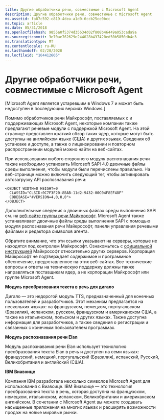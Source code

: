 ```yaml
---
title: Другие обработчики речи, совместимые с Microsoft Agent
description: Другие обработчики речи, совместимые с Microsoft Agent
ms.assetid: fa87c592-c819-4dea-a1d0-6ccb25cc0bcc
ms.topic: article
ms.date: 05/31/2018
ms.openlocfilehash: 9855a0f5374d35634d02f808b46449a053cada9a
ms.sourcegitcommit: 3e70ae762629e244028b437420ed50b5850db4e3
ms.translationtype: MT
ms.contentlocale: ru-RU
ms.lasthandoff: 02/20/2020
ms.locfileid: "104412605"
---
```

# <a name="other-speech-engines-compatible-with-microsoft-agent"></a>Другие обработчики речи, совместимые с Microsoft Agent

\[Microsoft Agent является устаревшим в Windows 7 и может быть недоступен в последующих версиях Windows.\]

Помимо обработчиков речи Майкрософт, поставляемых с и поддерживающих Microsoft Agent, некоторые компании также предлагают речевые модули с поддержкой Microsoft Agent. На этой странице представлен краткий обзор таких ядер, которые могут быть доступны на английском языке (США) и других языках. Сведения об установке и доступе, а также о лицензировании и повторном распространении модулей можно найти на веб-сайтах.

При использовании любого стороннего модуля распознавания речи также необходимо установить Microsoft SAPI 4.0 двоичные файлы среды выполнения, чтобы модули были перечислены правильно. На веб-странице можно включить следующий тег, чтобы активировать автозагрузку API распознавания речи:

``` syntax
<OBJECT WIDTH=0 HEIGHT=0
  CLASSID="CLSID:0C7F3F20-8BAB-11d2-9432-00C04F8EF48F"
  CODEBASE="#VERSION=4,0,0,0">
</OBJECT>
```

Дополнительные сведения о двоичных файлах среды выполнения SAPI см. на [веб-сайте группы речи Майкрософт](https://msdn.microsoft.com/library/ee705648.aspx). Microsoft Agent также устанавливает двоичные файлы среды выполнения SAPI с помощью модуля распознавания речи Майкрософт, панели управления речевыми файлами и редактора символов агента.

Обратите внимание, что эти ссылки указывают на серверы, которые не находятся под контролем Майкрософт. Ознакомьтесь с [официальной инструкцией](https://www.microsoft.com/isapi/gomscom.asp?TARGET=/Misc/NonMS.md) Майкрософт относительно других серверов. Корпорация Майкрософт не подтверждает содержимое и программное обеспечение, предоставленное на этих веб-сайтах. Все технические вопросы и ответы на техническую поддержку должны также направляться поставщикам ядер, а не корпорации Майкрософт или группе Microsoft Agent.

**Модуль преобразования текста в речь для дигало**

Дигало — это недорогой модуль TTS, предназначенный для конечных пользователей и разработчиков. Этот механизм предлагается на нескольких языках: на французском, немецком, португальском (Бразилия), испанском, русском, французском и американском США, а также на итальянском, польском и других языках. Также доступна информация для разработчиков, а также сведения о регистрации и связанных с конечным пользователем программах.

**Модуль распознавания речи Elan**

Модуль распознавания речи Elan использует технологию преобразования текста Elan в речь и доступен на семи языках: французский, немецкий, португальский (Бразилия), испанский, Русский, Великобритания и английский (США).

**IBM Виавоице**

Компания IBM разработала несколько символов Microsoft Agent для использования с Виавоице. IBM Виавоице — это технология преобразования текста в речь, которая доступна на французском, немецком, итальянском, испанском, Великобритании и американском английском. В сочетании с Microsoft Agent вы можете создавать насыщенные приложения на многих языках и расширять возможности продаж на новые мировые рынки.

 

 




